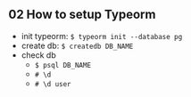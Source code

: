 ## 02 How to setup Typeorm
- init typeorm: `$ typeorm init --database pg`
- create db: `$ createdb DB_NAME`
- check db
  - `$ psql DB_NAME`
  - `# \d`
  - `# \d user`
